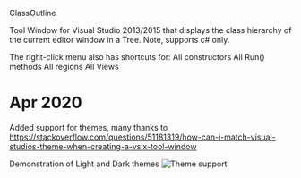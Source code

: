 ClassOutline

Tool Window for Visual Studio 2013/2015 that displays the class hierarchy of the current editor window in a Tree.
Note, supports c# only.

The right-click menu also has shortcuts for:
All constructors
All Run() methods
All regions
All Views


# Apr 2020
Added support for themes, many thanks to https://stackoverflow.com/questions/51181319/how-can-i-match-visual-studios-theme-when-creating-a-vsix-tool-window

Demonstration of Light and Dark themes
![Theme support]("/readme_images/themed_support.png")

